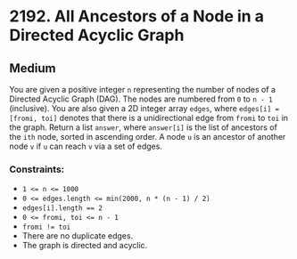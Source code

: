 # 2192. All Ancestors of a Node in a Directed Acyclic Graph

## Medium

You are given a positive integer `n` representing the number of nodes of a Directed Acyclic Graph (DAG). The nodes are
numbered from `0` to `n - 1` (inclusive). You are also given a 2D integer array `edges`, where `edges[i] = [fromi, toi]`
denotes that there is a unidirectional edge from `fromi` to `toi` in the graph. Return a list `answer`, where
`answer[i]` is the list of ancestors of the `ith` node, sorted in ascending order. A node `u` is an ancestor of another
node `v` if `u` can reach `v` via a set of edges.

### Constraints:

- `1 <= n <= 1000`
- `0 <= edges.length <= min(2000, n * (n - 1) / 2)`
- `edges[i].length == 2`
- `0 <= fromi, toi <= n - 1`
- `fromi != toi`
- There are no duplicate edges.
- The graph is directed and acyclic.

